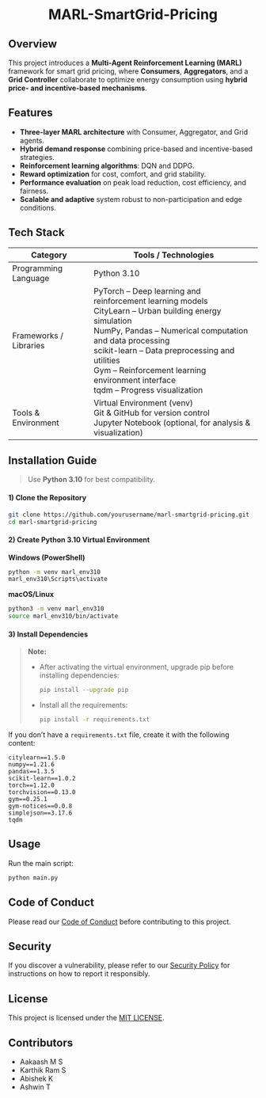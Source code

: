 <h1 align="center">MARL-SmartGrid-Pricing</h1>

## Overview
 
This project introduces a **Multi-Agent Reinforcement Learning (MARL)** framework for smart grid pricing, where **Consumers**, **Aggregators**, and a **Grid Controller** collaborate to optimize energy consumption using **hybrid price- and incentive-based mechanisms**.  

## Features
- **Three-layer MARL architecture** with Consumer, Aggregator, and Grid agents.  
- **Hybrid demand response** combining price-based and incentive-based strategies.  
- **Reinforcement learning algorithms**: DQN and DDPG.  
- **Reward optimization** for cost, comfort, and grid stability.  
- **Performance evaluation** on peak load reduction, cost efficiency, and fairness.  
- **Scalable and adaptive** system robust to non-participation and edge conditions.
 

## Tech Stack

<table>
  <thead>
    <tr>
      <th>Category</th>
      <th>Tools / Technologies</th>
    </tr>
  </thead>
  <tbody>
    <tr>
      <td>Programming Language</td>
      <td>Python 3.10</td>
    </tr>
    <tr>
      <td>Frameworks / Libraries</td>
      <td>
        PyTorch – Deep learning and reinforcement learning models<br>
        CityLearn – Urban building energy simulation<br>
        NumPy, Pandas – Numerical computation and data processing<br>
        scikit-learn – Data preprocessing and utilities<br>
        Gym – Reinforcement learning environment interface<br>
        tqdm – Progress visualization
      </td>
    </tr>
    <tr>
      <td>Tools & Environment</td>
      <td>
        Virtual Environment (venv)<br>
        Git & GitHub for version control<br>
        Jupyter Notebook (optional, for analysis & visualization)
      </td>
    </tr>
  </tbody>
</table>

## Installation Guide

> Use **Python 3.10** for best compatibility.


#### 1) Clone the Repository

```bash
git clone https://github.com/yourusername/marl-smartgrid-pricing.git
cd marl-smartgrid-pricing
```

#### 2) Create Python 3.10 Virtual Environment

**Windows (PowerShell)**

```bash
python -m venv marl_env310
marl_env310\Scripts\activate
```

**macOS/Linux**

```bash
python3 -m venv marl_env310
source marl_env310/bin/activate
```

#### 3) Install Dependencies

> **Note:**   
> - After activating the virtual environment, upgrade pip before installing dependencies:  
>   ```bash
>   pip install --upgrade pip
>   ```
> - Install all the requirements:
>   ```bash
>   pip install -r requirements.txt
>   ```



If you don’t have a `requirements.txt` file, create it with the following content:

```text
citylearn==1.5.0
numpy==1.21.6
pandas==1.3.5
scikit-learn==1.0.2
torch==1.12.0
torchvision==0.13.0
gym==0.25.1
gym-notices==0.0.8
simplejson==3.17.6
tqdm
```

## Usage

Run the main script:

```bash
python main.py
```



## Code of Conduct
Please read our [Code of Conduct](docs/CODE_OF_CONDUCT.md) before contributing to this project.


## Security
If you discover a vulnerability, please refer to our [Security Policy](docs/SECURITY.md) for instructions on how to report it responsibly.


## License  
This project is licensed under the [MIT LICENSE](LICENSE).



## Contributors
- Aakaash M S
- Karthik Ram S  
- Abishek K  
- Ashwin T  


